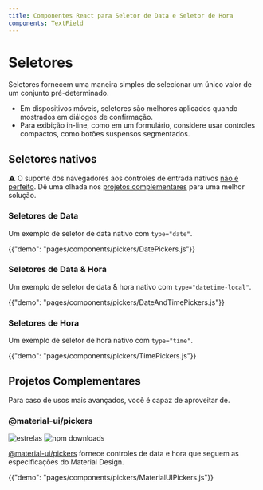 ```yaml
---
title: Componentes React para Seletor de Data e Seletor de Hora
components: TextField
---
```


# Seletores

<p class="description">Seletores fornecem uma maneira simples de selecionar um único valor de um conjunto pré-determinado.</p>

- Em dispositivos móveis, seletores são melhores aplicados quando mostrados em diálogos de confirmação.
- Para exibição in-line, como em um formulário, considere usar controles compactos, como botões suspensos segmentados.

## Seletores nativos

⚠️ O suporte dos navegadores aos controles de entrada nativos [não é perfeito](https://caniuse.com/#feat=input-datetime). Dê uma olhada nos [projetos complementares](#complementary-projects) para uma melhor solução.

### Seletores de Data

Um exemplo de seletor de data nativo com `type="date"`.

{{"demo": "pages/components/pickers/DatePickers.js"}}

### Seletores de Data & Hora

Um exemplo de seletor de data & hora nativo com `type="datetime-local"`.

{{"demo": "pages/components/pickers/DateAndTimePickers.js"}}

### Seletores de Hora

Um exemplo de seletor de hora nativo com `type="time"`.

{{"demo": "pages/components/pickers/TimePickers.js"}}

## Projetos Complementares

Para caso de usos mais avançados, você é capaz de aproveitar de.

### @material-ui/pickers

![estrelas](https://img.shields.io/github/stars/mui-org/material-ui-pickers.svg?style=social&label=Stars) ![npm downloads](https://img.shields.io/npm/dm/@material-ui/pickers.svg)

[@material-ui/pickers](https://material-ui-pickers.dev/) fornece controles de data e hora que seguem as especificações do Material Design.

{{"demo": "pages/components/pickers/MaterialUIPickers.js"}}
